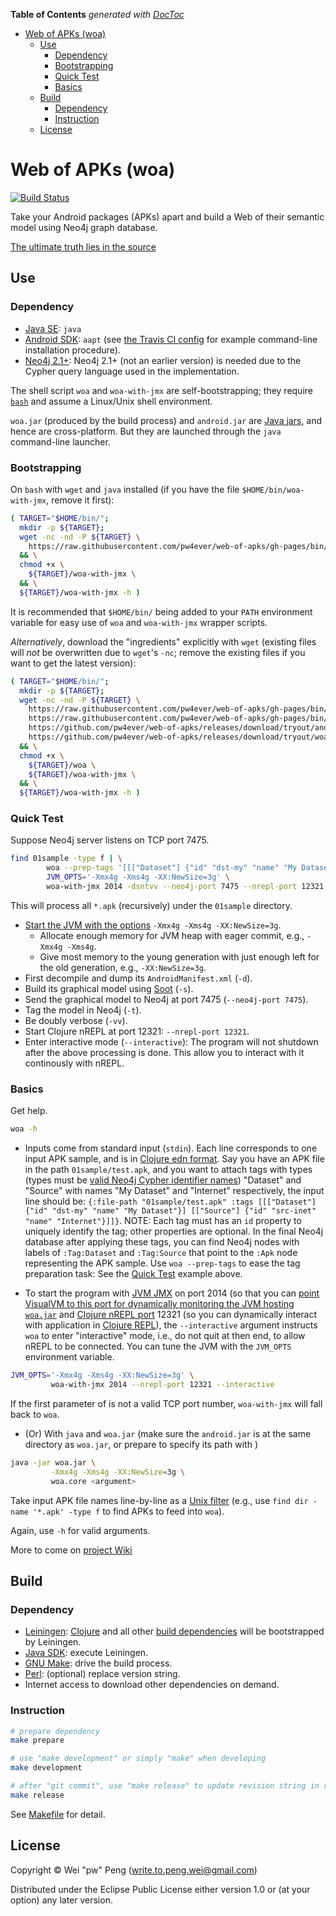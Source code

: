 <!-- START doctoc generated TOC please keep comment here to allow auto update -->
<!-- DON'T EDIT THIS SECTION, INSTEAD RE-RUN doctoc TO UPDATE -->
**Table of Contents**  *generated with [DocToc](http://doctoc.herokuapp.com/)*

- [Web of APKs (woa)](#web-of-apks-woa)
  - [Use](#use)
    - [Dependency](#dependency)
    - [Bootstrapping](#bootstrapping)
    - [Quick Test](#quick-test)
    - [Basics](#basics)
  - [Build](#build)
    - [Dependency](#dependency-1)
    - [Instruction](#instruction)
  - [License](#license)

<!-- END doctoc generated TOC please keep comment here to allow auto update -->

# Web of APKs (woa)

[![Build Status](https://travis-ci.org/pw4ever/web-of-apks.svg?branch=gh-pages)](https://travis-ci.org/pw4ever/web-of-apks?branch=gh-pages)

Take your Android packages (APKs) apart and build a Web of their semantic model using Neo4j graph database.

[The ultimate truth lies in the source](http://pw4ever.github.io/web-of-apks/docs/uberdoc.html)

## Use

### Dependency

* [Java SE](http://www.oracle.com/technetwork/java/javase/downloads/index.html): `java`
* [Android SDK](https://developer.android.com/sdk/index.html): `aapt` (see [the Travis CI config](https://github.com/pw4ever/web-of-apks/blob/gh-pages/.travis.yml#L21) for example command-line installation procedure).
* [Neo4j 2.1+](http://neo4j.com/): Neo4j 2.1+ (not an earlier version) is needed due to the Cypher query language used in the implementation.

The shell script `woa` and `woa-with-jmx` are self-bootstrapping; they require [`bash`](https://www.gnu.org/software/bash/) and assume a Linux/Unix shell environment.

`woa.jar` (produced by the build process) and `android.jar` are [Java jars](https://en.wikipedia.org/wiki/JAR_%28file_format%29), and hence are cross-platform. But they are launched through the `java` command-line launcher.

### Bootstrapping

On `bash` with `wget` and `java` installed (if you have the file `$HOME/bin/woa-with-jmx`, remove it first):

```sh
( TARGET="$HOME/bin/";
  mkdir -p ${TARGET};
  wget -nc -nd -P ${TARGET} \
    https://raw.githubusercontent.com/pw4ever/web-of-apks/gh-pages/bin/woa-with-jmx \
  && \
  chmod +x \
    ${TARGET}/woa-with-jmx \
  && \
  ${TARGET}/woa-with-jmx -h )
```

It is recommended that `$HOME/bin/` being added to your `PATH` environment variable for easy use of `woa` and `woa-with-jmx` wrapper scripts.

*Alternatively*, download the "ingredients" explicitly with `wget` (existing files will *not* be overwritten due to `wget`'s `-nc`; remove the existing files if you want to get the latest version):

```sh
( TARGET="$HOME/bin/";
  mkdir -p ${TARGET};
  wget -nc -nd -P ${TARGET} \
    https://raw.githubusercontent.com/pw4ever/web-of-apks/gh-pages/bin/woa \
    https://raw.githubusercontent.com/pw4ever/web-of-apks/gh-pages/bin/woa-with-jmx \
    https://github.com/pw4ever/web-of-apks/releases/download/tryout/android.jar \
    https://github.com/pw4ever/web-of-apks/releases/download/tryout/woa.jar \
  && \
  chmod +x \
    ${TARGET}/woa \
    ${TARGET}/woa-with-jmx \
  && \
  ${TARGET}/woa-with-jmx -h )
```

### Quick Test

Suppose Neo4j server listens on TCP port 7475.

```sh
find 01sample -type f | \
        woa --prep-tags '[[["Dataset"] {"id" "dst-my" "name" "My Dataset"}]]' | \
        JVM_OPTS='-Xmx4g -Xms4g -XX:NewSize=3g' \
        woa-with-jmx 2014 -dsntvv --neo4j-port 7475 --nrepl-port 12321 --interactive
```

This will process all `*.apk` (recursively) under the `01sample` directory.
* [Start the JVM with the options](https://docs.oracle.com/javase/8/docs/technotes/tools/unix/java.html#BGBCIEFC) `-Xmx4g -Xms4g -XX:NewSize=3g`. 
  - Allocate enough memory for JVM heap with eager commit, e.g., `-Xmx4g -Xms4g`.
  - Give most memory to the young generation with just enough left for the old generation, e.g., `-XX:NewSize=3g`.
* First decompile and dump its `AndroidManifest.xml` (`-d`).
* Build its graphical model using [Soot]() (`-s`).
* Send the graphical model to Neo4j at port 7475 (`--neo4j-port 7475`).
* Tag the model in Neo4j (`-t`).
* Be doubly verbose (`-vv`).
* Start Clojure nREPL at port 12321: `--nrepl-port 12321`.
* Enter interactive mode (`--interactive`): The program will not shutdown after the above processing is done. This allow you to interact with it continously with nREPL.

### Basics

Get help.

```sh
woa -h
```

* Inputs come from standard input (`stdin`). Each line corresponds to one input APK sample, and is in [Clojure edn format](https://github.com/edn-format/edn). Say you have an APK file in the path `01sample/test.apk`, and you want to attach tags with types (types must be [valid Neo4j Cypher identifier names](http://neo4j.com/docs/stable/cypher-identifiers.html)) "Dataset" and "Source" with names "My Dataset" and "Internet" respectively, the input line should be: `{:file-path "01sample/test.apk" :tags [[["Dataset"] {"id" "dst-my" "name" "My Dataset"}] [["Source"] {"id" "src-inet" "name" "Internet"}]]}`. NOTE: Each tag must has an `id` property to uniquely identify the tag; other properties are optional. In the final Neo4j database after applying these tags, you can find Neo4j nodes with labels of `:Tag:Dataset` and `:Tag:Source` that point to the `:Apk` node representing the APK sample. Use `woa --prep-tags` to ease the tag preparation task: See the [Quick Test](#quick-test) example above.

* To start the program with [JVM JMX](http://docs.oracle.com/javase/8/docs/technotes/guides/visualvm/jmx_connections.html) on port 2014 (so that you can [point VisualVM to this port for dynamically monitoring the JVM hosting `woa.jar`](http://theholyjava.wordpress.com/2012/09/21/visualvm-monitoring-remote-jvm-over-ssh-jmx-or-not/) and [Clojure nREPL port](https://github.com/clojure/tools.nrepl) 12321 (so you can dynamically interact with application in [Clojure REPL](https://www.youtube.com/watch?v=fnn8JeKfzWY)), the `--interactive` argument instructs `woa` to enter "interactive" mode, i.e., do not quit at then end, to allow nREPL to be connected. You can tune the JVM with the `JVM_OPTS` environment variable.

```sh
JVM_OPTS='-Xmx4g -Xms4g -XX:NewSize=3g' \
         woa-with-jmx 2014 --nrepl-port 12321 --interactive
```

If the first parameter of is not a valid TCP port number, `woa-with-jmx` will fall back to `woa`.

* (Or) With `java` and `woa.jar` (make sure the `android.jar` is at the same directory as `woa.jar`, or prepare to specify its path with <argument>)
```sh
java -jar woa.jar \
         -Xmx4g -Xms4g -XX:NewSize=3g \
         woa.core <argument> 
```

Take input APK file names line-by-line as a [Unix filter](https://en.wikipedia.org/wiki/Filter_(software)#Unix) (e.g., use `find dir -name '*.apk' -type f` to find APKs to feed into `woa`).

Again, use `-h` for valid arguments.

More to come on [project Wiki](https://github.com/pw4ever/web-of-apks/wiki)


## Build

### Dependency

* [Leiningen](http://leiningen.org/): [Clojure](http://clojure.org/) and all other [build dependencies](https://github.com/pw4ever/web-of-apks/blob/github/project.clj) will be bootstrapped by Leiningen.
* [Java SDK](http://www.oracle.com/technetwork/java/javase/downloads/): execute Leiningen.
* [GNU Make](https://www.gnu.org/software/make/): drive the build process.
* [Perl](http://www.perl.org/): (optional) replace version string.
* Internet access to download other dependencies on demand.

### Instruction

```sh
# prepare dependency
make prepare

# use "make development" or simply "make" when developing
make development

# after "git commit", use "make release" to update revision string in release
make release
```

See [Makefile](https://github.com/pw4ever/web-of-apks/blob/gh-pages/Makefile) for detail.

## License

Copyright © Wei "pw" Peng (write.to.peng.wei@gmail.com)

Distributed under the Eclipse Public License either version 1.0 or (at
your option) any later version.
